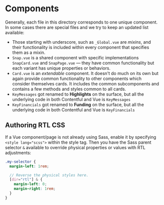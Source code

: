 # Components

Generally, each file in this directory corresponds to one unique component. In some cases there are special files and we try to keep an updated list available:

* Those starting with underscore, such as `_Global.vue` are _mixins_, and their functionality is included within every component that specifies them as a mixin.
* `Snap.vue` is a shared component with specific implementations `SnapCard.vue` and `SnapPage.vue` — they have common functionality but each variant has unique properties or behaviors.
* `Card.vue` is an _extendable_ component. It doesn't do much on its own but again provide common functionality to other components which consider themselves cards. It includes the common subcomponents and contains a few methods and styles common to all cards.
* `KeyMessages` got renamed to **Highlights** on the surface, but all the underlying code in both Contentful and Vue is `KeyMessages`
* `KeyFinancials` got renamed to **Funding** on the surface, but all the underlying code in both Contentful and Vue is `KeyFinancials`

## Authoring RTL CSS

If a Vue component/page is not already using Sass, enable it by specifying `<style lang="scss">` within the style tag. Then you have the Sass parent selector `&` available to override physical properties or values with RTL adjustments:

```scss
.my-selector {
  margin-left: 1rem;

  // Reverse the physical styles here.
  [dir="rtl"] & {
    margin-left: 0;
    margin-right: 1rem;
  }
}
```
